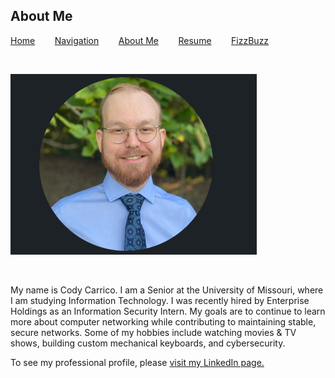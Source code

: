 ## About Me

[Home](https://github.com/codycarrico/1000Project/blob/main/README.md)&nbsp;&nbsp;&nbsp;&nbsp;&nbsp;&nbsp;&nbsp;&nbsp;[Navigation](https://github.com/codycarrico/1000Project/blob/main/Navigation.md)&nbsp;&nbsp;&nbsp;&nbsp;&nbsp;&nbsp;&nbsp;&nbsp;[About Me](https://github.com/codycarrico/1000Project/blob/main/About%20Me.md)&nbsp;&nbsp;&nbsp;&nbsp;&nbsp;&nbsp;&nbsp;&nbsp;[Resume](https://github.com/codycarrico/1000Project/blob/main/Resume.md)&nbsp;&nbsp;&nbsp;&nbsp;&nbsp;&nbsp;&nbsp;&nbsp;[FizzBuzz](https://github.com/codycarrico/1000Project/blob/main/FizzBuzz.md)

<br>

![Photo](https://github.com/codycarrico/1000Project/blob/main/9fd56117ff36dd526503cd5873c28d81.png?raw=true)

<br>

<p>My name is Cody Carrico. I am a Senior at the University of Missouri, where I am studying Information Technology. I was recently hired by Enterprise Holdings as an Information Security Intern. My goals are to continue to learn more about computer networking while contributing to maintaining stable, secure networks. Some of my hobbies include watching movies & TV shows, building custom mechanical keyboards, and cybersecurity.</p>

To see my professional profile, please [visit my LinkedIn page.](https://www.linkedin.com/in/clcarrico/)
